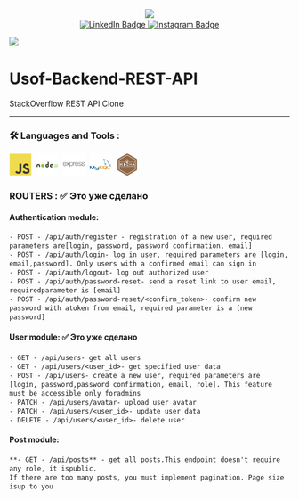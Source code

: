 <div id="header" align="center">
  <img src="https://media.giphy.com/media/M9gbBd9nbDrOTu1Mqx/giphy.gif" width="100"/>
</div>

<div id="badges" align="center">
  <a href="https://www.linkedin.com/in/%D0%BF%D0%B0%D0%B2%D0%B5%D0%BB-%D0%BC%D0%B0%D1%80%D1%87%D0%B5%D0%BD%D0%BA%D0%BE-74b98a224/">
    <img src="https://img.shields.io/badge/LinkedIn-blue?style=for-the-badge&logo=linkedin&logoColor=white" alt="LinkedIn Badge"/>
  </a>
  <a href="https://www.instagram.com/muilco/">
    <img src="https://img.shields.io/badge/Instagram-yellow?style=for-the-badge&logo=instagram&logoColor=white" alt="Instagram Badge"/>
  </a>
</div>

![](https://visitor-badge.glitch.me/badge?page_id=pmarchenkoucode.usof-backend-rest-api)


# Usof-Backend-REST-API
StackOverflow REST API Clone

---

### :hammer_and_wrench: Languages and Tools :

<div>
  <img src="https://github.com/devicons/devicon/blob/master/icons/javascript/javascript-original.svg" alt="JS" width="40" height="40"/>&nbsp;
  <img src="https://github.com/devicons/devicon/blob/master/icons/nodejs/nodejs-original-wordmark.svg" alt="NodeJS" width="40" height="40"/>&nbsp;
  <img src="https://github.com/devicons/devicon/blob/master/icons/express/express-original-wordmark.svg" alt="express" width="40" height="40"/>&nbsp;
  <img src="https://github.com/devicons/devicon/blob/master/icons/mysql/mysql-original-wordmark.svg" alt="MySQL" width="40" height="40"/>&nbsp;
  <img src="https://github.com/devicons/devicon/blob/master/icons/mocha/mocha-plain.svg" alt="Mocha" width="40" height="40"/>&nbsp;
</div>

### ROUTERS : :white_check_mark: Это уже сделано
  #### Authentication module:
    - POST - /api/auth/register - registration of a new user, required parameters are[login, password, password confirmation, email]
    - POST - /api/auth/login- log in user, required parameters are [login, email,password]. Only users with a confirmed email can sign in
    - POST - /api/auth/logout- log out authorized user
    - POST - /api/auth/password-reset- send a reset link to user email, requiredparameter is [email]
    - POST - /api/auth/password-reset/<confirm_token>- confirm new password with atoken from email, required parameter is a [new password]
    
   #### User module: :white_check_mark: Это уже сделано
    - GET - /api/users- get all users
    - GET - /api/users/<user_id>- get specified user data
    - POST - /api/users- create a new user, required parameters are [login, password,password confirmation, email, role]. This feature must be accessible only foradmins
    - PATCH - /api/users/avatar- upload user avatar
    - PATCH - /api/users/<user_id>- update user data
    - DELETE - /api/users/<user_id>- delete user
    
   #### Post module:
    **- GET - /api/posts** - get all posts.This endpoint doesn't require any role, it ispublic. 
    If there are too many posts, you must implement pagination. Page size isup to you
    
